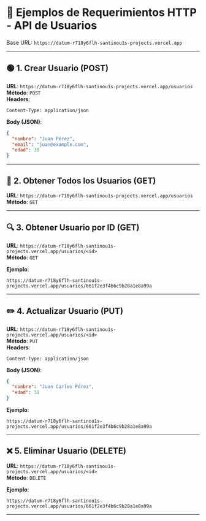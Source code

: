 # 📘 Ejemplos de Requerimientos HTTP - API de Usuarios

Base URL: `https://datum-r718y6flh-santinou1s-projects.vercel.app`

---

## 🟢 1. Crear Usuario (POST)

**URL**: `https://datum-r718y6flh-santinou1s-projects.vercel.app/usuarios`  
**Método**: `POST`  
**Headers**:
```http
Content-Type: application/json
```

**Body (JSON)**:
```json
{
  "nombre": "Juan Pérez",
  "email": "juan@example.com",
  "edad": 30
}
```

---

## 📄 2. Obtener Todos los Usuarios (GET)

**URL**: `https://datum-r718y6flh-santinou1s-projects.vercel.app/usuarios`  
**Método**: `GET`

---

## 🔍 3. Obtener Usuario por ID (GET)

**URL**: `https://datum-r718y6flh-santinou1s-projects.vercel.app/usuarios/<id>`  
**Método**: `GET`  

**Ejemplo**:
```
https://datum-r718y6flh-santinou1s-projects.vercel.app/usuarios/661f2e3f4b6c9b28a1e8a99a
```

---

## ✏️ 4. Actualizar Usuario (PUT)

**URL**: `https://datum-r718y6flh-santinou1s-projects.vercel.app/usuarios/<id>`  
**Método**: `PUT`  
**Headers**:
```http
Content-Type: application/json
```

**Body (JSON)**:
```json
{
  "nombre": "Juan Carlos Pérez",
  "edad": 31
}
```

**Ejemplo**:
```
https://datum-r718y6flh-santinou1s-projects.vercel.app/usuarios/661f2e3f4b6c9b28a1e8a99a
```

---

## ❌ 5. Eliminar Usuario (DELETE)

**URL**: `https://datum-r718y6flh-santinou1s-projects.vercel.app/usuarios/<id>`  
**Método**: `DELETE`  

**Ejemplo**:
```
https://datum-r718y6flh-santinou1s-projects.vercel.app/usuarios/661f2e3f4b6c9b28a1e8a99a
```

---
